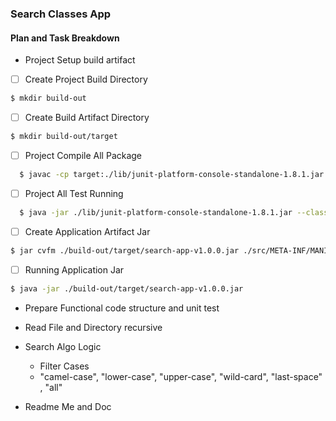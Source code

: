 ### Search Classes App 




#### Plan and Task Breakdown

- Project Setup build artifact
- [ ] Create Project Build Directory  
``` bash
$ mkdir build-out
```
- [ ] Create Build Artifact Directory
``` bash
$ mkdir build-out/target
```
- [ ] Project Compile All Package
``` bash
  $ javac -cp target:./lib/junit-platform-console-standalone-1.8.1.jar  ./src/com/mikaelslab/utils/*.java ./src/com/mikaelslab/*.java -d ./build-out/
```
- [ ] Project All Test Running 
``` bash
  $ java -jar ./lib/junit-platform-console-standalone-1.8.1.jar --class-path build-out  --scan-class-path
``` 
- [ ] Create Application Artifact Jar
``` bash
$ jar cvfm ./build-out/target/search-app-v1.0.0.jar ./src/META-INF/MANIFEST.MF -C ./build-out/ .
```
- [ ] Running Application Jar 
``` bash
$ java -jar ./build-out/target/search-app-v1.0.0.jar
```


- Prepare Functional code structure and unit test   

- Read File and Directory recursive 

- Search Algo Logic 
   - Filter Cases  
   - "camel-case", "lower-case", "upper-case", "wild-card", "last-space" , "all"

- Readme Me and Doc